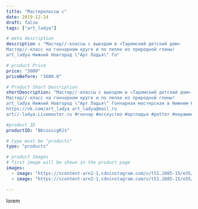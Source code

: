 ```yaml
---
title: "Мастерклассы с"
date: 2019-12-24
draft: false
tags: ["art_ladya"]

# meta description
description : "Мастер//-классы с выездом в «Таремский детский дом»
Мастер//-класс на гончарном круге и по лепке из природной глины! 
art_ladya Нижний Новгород \"Арт Ладья\" Го"

# product Price
price: "3000"
priceBefore: "3600.0"

# Product Short Description
shortDescription: "Мастер//-классы с выездом в «Таремский детский дом»
Мастер//-класс на гончарном круге и по лепке из природной глины! 
art_ladya Нижний Новгород \"Арт Ладья\" Гончарная мастерская в Нижнем Новгороде. Изготовление керамики и мастер//-классы по обучению. 
https://vk.com/art_ladya art_ladya@mail.ru 
art//-ladya.Livemaster.ru #гончар #исскуство #артладья #potter #керамикадляинтерьера #керамикаручнаяработа #гончарнаямастерская #керамиканазаказ #handmade #посудаизглины #керамика #гончарнаяпосуда #детскийдом #dishes #decor #ceramicar #nntoday #claygoods #фестиваль #earthenware #ceramic #design #artladya #мастеркласс #нижнийновгород #ceramicart #обучение #гончарныйкруг #clay #авторскаякерамика"

#product ID
productID: "B6cossigRJs"

# type must be "products"
type: "products"

# product Images
# first image will be shown in the product page
images:
  - image: "https://scontent-arn2-1.cdninstagram.com/v/t51.2885-15/e35/72374188_540851743424047_9034696170840022319_n.jpg?se=8&tp=1&_nc_ht=scontent-arn2-1.cdninstagram.com&_nc_cat=107&_nc_ohc=imlHh4xPoX0AX8mgMtJ&ccb=7-4&oh=3b8dbeb67bd461bf8f81197c4fb7bef6&oe=6083D16A&_nc_sid=83d603&ig_cache_key=MjIwNTgxNjkwODI4NzA3ODU3Ng%3D%3D.2-ccb7-4"
  - image: "https://scontent-arn2-1.cdninstagram.com/v/t51.2885-15/e35/79985582_2631559646964292_6393390461141596861_n.jpg?se=8&tp=1&_nc_ht=scontent-arn2-1.cdninstagram.com&_nc_cat=104&_nc_ohc=2fSCGNB3DrIAX-EoFF9&ccb=7-4&oh=f89fcd01042e8cd971d01d3640f8ccd8&oe=6083CEDF&_nc_sid=83d603&ig_cache_key=MjIwNTgxNjkwODI5NTY0MzI0Ng%3D%3D.2-ccb7-4"

---
```

lorem
